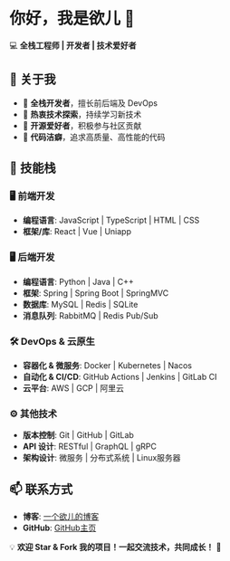 # 你好，我是欲儿 👋  

💻 **全栈工程师 | 开发者 | 技术爱好者**  

## 🚀 关于我  
- 🔹 **全栈开发者**，擅长前后端及 DevOps  
- 🔹 **热衷技术探索**，持续学习新技术  
- 🔹 **开源爱好者**，积极参与社区贡献  
- 🔹 **代码洁癖**，追求高质量、高性能的代码  

## 🔧 技能栈  
### 🖥️ **前端开发**  
- **编程语言**: JavaScript | TypeScript | HTML | CSS  
- **框架/库**: React | Vue | Uniapp

### 🖥️ **后端开发**  
- **编程语言**: Python | Java | C++  
- **框架**: Spring | Spring Boot |  SpringMVC
- **数据库**: MySQL | Redis | SQLite
- **消息队列**: RabbitMQ | Redis Pub/Sub  

### 🛠️ **DevOps & 云原生**  
- **容器化 & 微服务**: Docker | Kubernetes | Nacos  
- **自动化 & CI/CD**: GitHub Actions | Jenkins | GitLab CI  
- **云平台**: AWS | GCP | 阿里云  

### ⚙️ **其他技术**  
- **版本控制**: Git | GitHub | GitLab  
- **API 设计**: RESTful | GraphQL | gRPC  
- **架构设计**: 微服务 | 分布式系统 | Linux服务器  

## 📫 联系方式  
- **博客**: [一个欲儿的博客](http://www.anyuer.club)  
- **GitHub**: [GitHub主页](https://github.com/Anyuersuper/Anyuer)  

💡 **欢迎 Star & Fork 我的项目！一起交流技术，共同成长！** 🚀

